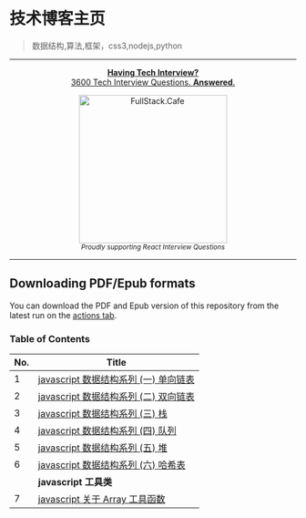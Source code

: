 # 技术博客主页

> 数据结构,算法,框架，css3,nodejs,python

---

<div align="center">
    <p>
        <a href="https://www.fullstack.cafe/?utm_source=github&utm_medium=sud">
            <b>Having Tech Interview?</b>
            <br> 3600 Tech Interview Questions. <b>Answered</b>.
            <br>
            <div>
                <img src="https://user-images.githubusercontent.com/13550565/76382460-cc784d80-6393-11ea-8837-2b89265ac853.png" width="260" alt="FullStack.Cafe">
            </div>
        </a>
        <sub><i>Proudly supporting React Interview Questions</i></sub>
    </p>
</div>

---

## Downloading PDF/Epub formats

You can download the PDF and Epub version of this repository from the latest run on the [actions tab](https://github.com/sudheerj/reactjs-interview-questions/actions).

### Table of Contents

| No. | Title                                                                                           |
| --- | ----------------------------------------------------------------------------------------------- |
| 1   | <a href="https://segmentfault.com/a/1190000023914648">javascript 数据结构系列 (一) 单向链表</a> |
| 2   | <a href="https://segmentfault.com/a/1190000023821886">javascript 数据结构系列 (二) 双向链表</a> |
| 3   | <a href="https://segmentfault.com/a/1190000023846624">javascript 数据结构系列 (三) 栈</a>       |
| 4   | <a href="https://segmentfault.com/a/1190000023862177">javascript 数据结构系列 (四) 队列</a>     |
| 5   | <a href="https://segmentfault.com/a/1190000023876515">javascript 数据结构系列 (五) 堆</a>       |
| 6   | <a href="https://segmentfault.com/a/1190000023890840">javascript 数据结构系列 (六) 哈希表</a>   |
|     | **javascript 工具类**                                                                           |
| 7   | <a href="https://segmentfault.com/a/1190000023914648">javascript 关于 Array 工具函数</a>        |
